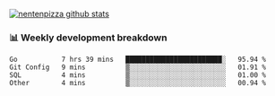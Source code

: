 [![nentenpizza github stats](https://github-readme-stats.vercel.app/api?username=nentenpizza&count_private=true)](https://github.com/anuraghazra/github-readme-stats)

### 📊 Weekly development breakdown
<!--START_SECTION:waka-->
```text
Go           7 hrs 39 mins   ████████████████████████░   95.94 % 
Git Config   9 mins          ▒░░░░░░░░░░░░░░░░░░░░░░░░   01.91 % 
SQL          4 mins          ▒░░░░░░░░░░░░░░░░░░░░░░░░   01.00 % 
Other        4 mins          ▒░░░░░░░░░░░░░░░░░░░░░░░░   00.94 % 
```
<!--END_SECTION:waka-->

